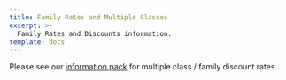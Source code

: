```yaml
---
title: Family Rates and Multiple Classes
excerpt: >-
  Family Rates and Discounts information.
template: docs
---
```


Please see our <a href="https://drive.google.com/file/d/1hknwUGk02g1mH16A8WylflJny3i6alGu/view?usp=sharing" target="_blank">information pack</a> for multiple class / family discount rates.